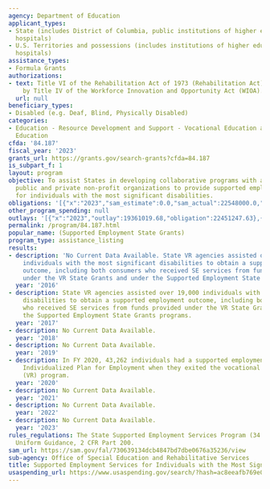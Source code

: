 ```yaml
---
agency: Department of Education
applicant_types:
- State (includes District of Columbia, public institutions of higher education and
  hospitals)
- U.S. Territories and possessions (includes institutions of higher education and
  hospitals)
assistance_types:
- Formula Grants
authorizations:
- text: Title VI of the Rehabilitation Act of 1973 (Rehabilitation Act), as amended
    by Title IV of the Workforce Innovation and Opportunity Act (WIOA).
  url: null
beneficiary_types:
- Disabled (e.g. Deaf, Blind, Physically Disabled)
categories:
- Education - Resource Development and Support - Vocational Education and Handicapped
  Education
cfda: '84.187'
fiscal_year: '2023'
grants_url: https://grants.gov/search-grants?cfda=84.187
is_subpart_f: 1
layout: program
objective: To assist States in developing collaborative programs with appropriate
  public and private non-profit organizations to provide supported employment services
  for individuals with the most significant disabilities.
obligations: '[{"x":"2023","sam_estimate":0.0,"sam_actual":22548000.0,"usa_spending_actual":18063471.94},{"x":"2024","sam_estimate":0.0,"sam_actual":22548000.0,"usa_spending_actual":17161600.16},{"x":"2025","sam_estimate":0.0,"sam_actual":22548000.0,"usa_spending_actual":0.0}]'
other_program_spending: null
outlays: '[{"x":"2023","outlay":19361019.68,"obligation":22451247.63},{"x":"2024","outlay":13612350.14,"obligation":22274635.0},{"x":"2025","outlay":0.0,"obligation":0.0}]'
permalink: /program/84.187.html
popular_name: (Supported Employment State Grants)
program_type: assistance_listing
results:
- description: 'No Current Data Available. State VR agencies assisted over 19,000
    individuals with the most significant disabilities to obtain a supported employment
    outcome, including both consumers who received SE services from funds provided
    under the VR State Grants and under the Supported Employment State Grants programs. '
  year: '2016'
- description: State VR agencies assisted over 19,000 individuals with the most significant
    disabilities to obtain a supported employment outcome, including both consumers
    who received SE services from funds provided under the VR State Grants and under
    the Supported Employment State Grants programs.
  year: '2017'
- description: No Current Data Available.
  year: '2018'
- description: No Current Data Available.
  year: '2019'
- description: In FY 2020, 43,262 individuals had a supported employment goal on their
    Individualized Plan for Employment when they exited the vocational rehabilitation
    (VR) program.
  year: '2020'
- description: No Current Data Available.
  year: '2021'
- description: No Current Data Available.
  year: '2022'
- description: No Current Data Available.
  year: '2023'
rules_regulations: The State Supported Employment Services Program (34 CFR part 363).
  Uniform Guidance, 2 CFR Part 200.
sam_url: https://sam.gov/fal/730639134dcb4847bd7dbe0676a35236/view
sub-agency: Office of Special Education and Rehabilitative Services
title: Supported Employment Services for Individuals with the Most Significant Disabilities
usaspending_url: https://www.usaspending.gov/search/?hash=ac8eeafb769e0b868535e8cbd3fe993f
---
```


